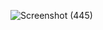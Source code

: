  
![Screenshot (445)](https://user-images.githubusercontent.com/29553481/202872762-089dbd95-69c2-495a-8a7c-443919dbe0b0.png)
